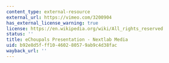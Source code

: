 ```yaml
---
content_type: external-resource
external_url: https://vimeo.com/3200904
has_external_license_warning: true
license: https://en.wikipedia.org/wiki/All_rights_reserved
status: ''
title: eChoupals Presentation - Nextlab Media
uid: b92e8d5f-ff10-4602-8057-9ab9c4d38fac
wayback_url: ''
---
```

